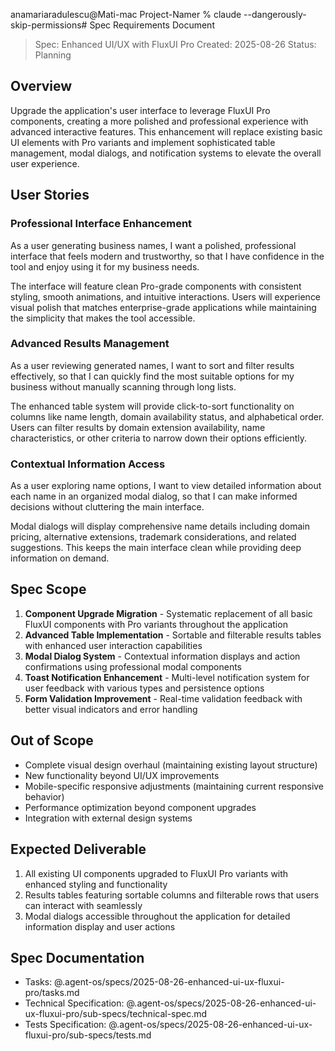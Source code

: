 anamariaradulescu@Mati-mac Project-Namer % claude --dangerously-skip-permissions# Spec Requirements Document

> Spec: Enhanced UI/UX with FluxUI Pro
> Created: 2025-08-26
> Status: Planning

## Overview

Upgrade the application's user interface to leverage FluxUI Pro components, creating a more polished and professional experience with advanced interactive features. This enhancement will replace existing basic UI elements with Pro variants and implement sophisticated table management, modal dialogs, and notification systems to elevate the overall user experience.

## User Stories

### Professional Interface Enhancement

As a user generating business names, I want a polished, professional interface that feels modern and trustworthy, so that I have confidence in the tool and enjoy using it for my business needs.

The interface will feature clean Pro-grade components with consistent styling, smooth animations, and intuitive interactions. Users will experience visual polish that matches enterprise-grade applications while maintaining the simplicity that makes the tool accessible.

### Advanced Results Management

As a user reviewing generated names, I want to sort and filter results effectively, so that I can quickly find the most suitable options for my business without manually scanning through long lists.

The enhanced table system will provide click-to-sort functionality on columns like name length, domain availability status, and alphabetical order. Users can filter results by domain extension availability, name characteristics, or other criteria to narrow down their options efficiently.

### Contextual Information Access

As a user exploring name options, I want to view detailed information about each name in an organized modal dialog, so that I can make informed decisions without cluttering the main interface.

Modal dialogs will display comprehensive name details including domain pricing, alternative extensions, trademark considerations, and related suggestions. This keeps the main interface clean while providing deep information on demand.

## Spec Scope

1. **Component Upgrade Migration** - Systematic replacement of all basic FluxUI components with Pro variants throughout the application
2. **Advanced Table Implementation** - Sortable and filterable results tables with enhanced user interaction capabilities
3. **Modal Dialog System** - Contextual information displays and action confirmations using professional modal components
4. **Toast Notification Enhancement** - Multi-level notification system for user feedback with various types and persistence options
5. **Form Validation Improvement** - Real-time validation feedback with better visual indicators and error handling

## Out of Scope

- Complete visual design overhaul (maintaining existing layout structure)
- New functionality beyond UI/UX improvements
- Mobile-specific responsive adjustments (maintaining current responsive behavior)
- Performance optimization beyond component upgrades
- Integration with external design systems

## Expected Deliverable

1. All existing UI components upgraded to FluxUI Pro variants with enhanced styling and functionality
2. Results tables featuring sortable columns and filterable rows that users can interact with seamlessly
3. Modal dialogs accessible throughout the application for detailed information display and user actions

## Spec Documentation

- Tasks: @.agent-os/specs/2025-08-26-enhanced-ui-ux-fluxui-pro/tasks.md
- Technical Specification: @.agent-os/specs/2025-08-26-enhanced-ui-ux-fluxui-pro/sub-specs/technical-spec.md
- Tests Specification: @.agent-os/specs/2025-08-26-enhanced-ui-ux-fluxui-pro/sub-specs/tests.md
